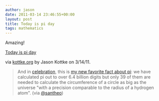 ```yaml
---
author: jason
date: 2011-03-14 23:46:55+00:00
layout: post
title: Today is pi day
tags: mathematics
---
```


Amazing!

<a href="http://kottke.org/11/03/today-is-pi-day">Today is pi day</a></div> <div style="margin-bottom: 0.5em;">via <a href="http://kottke.org/" class="f">kottke.org</a> by Jason Kottke on 3/14/11.

>And in <a href="http://en.wikipedia.org/wiki/Pi_Day">celebration</a>, this is <a href="http://factlets.info/Pi">my new favorite fact about pi</a>: we have calculated pi out to over 6.4 billion digits but only 39 of them are needed to calculate the circumference of a circle as big as the universe "with a precision comparable to the radius of a hydrogen atom". (via <a href="http://stellar.io/santheo">@santheo</a>)



